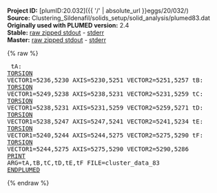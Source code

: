 **Project ID:** [plumID:20.032]({{ '/' | absolute_url }}eggs/20/032/)  
**Source:** Clustering_Sildenafil/solids_setup/solid_analysis/plumed83.dat  
**Originally used with PLUMED version:** 2.4  
**Stable:** [raw zipped stdout](plumed83.dat.plumed.stdout.txt.zip) - [stderr](plumed83.dat.plumed.stderr)  
**Master:** [raw zipped stdout](plumed83.dat.plumed_master.stdout.txt.zip) - [stderr](plumed83.dat.plumed_master.stderr)  

{% raw %}<pre>
tA: <a href="https://plumed.github.io/doc-master/user-doc/html/_t_o_r_s_i_o_n.html">TORSION</a> VECTOR1=5236,5230 AXIS=5230,5251 VECTOR2=5251,5257
tB: <a href="https://plumed.github.io/doc-master/user-doc/html/_t_o_r_s_i_o_n.html">TORSION</a> VECTOR1=5249,5238 AXIS=5238,5231 VECTOR2=5231,5259
tC: <a href="https://plumed.github.io/doc-master/user-doc/html/_t_o_r_s_i_o_n.html">TORSION</a> VECTOR1=5238,5231 AXIS=5231,5259 VECTOR2=5259,5271
tD: <a href="https://plumed.github.io/doc-master/user-doc/html/_t_o_r_s_i_o_n.html">TORSION</a> VECTOR1=5238,5247 AXIS=5247,5241 VECTOR2=5241,5234
tE: <a href="https://plumed.github.io/doc-master/user-doc/html/_t_o_r_s_i_o_n.html">TORSION</a> VECTOR1=5240,5244 AXIS=5244,5275 VECTOR2=5275,5290
tF: <a href="https://plumed.github.io/doc-master/user-doc/html/_t_o_r_s_i_o_n.html">TORSION</a> VECTOR1=5244,5275 AXIS=5275,5290 VECTOR2=5290,5286
<a href="https://plumed.github.io/doc-master/user-doc/html/_p_r_i_n_t.html">PRINT</a> ARG=tA,tB,tC,tD,tE,tF FILE=cluster_data_83
<a href="https://plumed.github.io/doc-master/user-doc/html/_e_n_d_p_l_u_m_e_d.html">ENDPLUMED</a>
</pre>{% endraw %}
